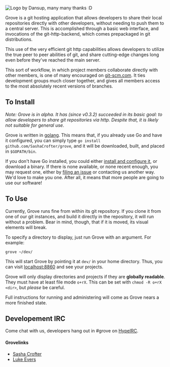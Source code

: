 ![Logo by Dansup, many many thanks :D](https://raw.github.com/SashaCrofter/grove/development/res/logo.png)

Grove is a git hosting application that allows developers to share their local repositories directly with other developers, without needing to push them to a central server. This is accomplished through a basic web interface, and invocations of the git-http-backend, which comes prepackaged in git distributions.

This use of the very efficient git http capabilities allows developers to utilize the true peer to peer abilities of git, and share cutting-edge changes long even before they've reached the main server.

This sort of workflow, in which project members collaborate directly with other members, is one of many encouraged on [git-scm.com](http://git-scm.com/about/distributed). It ties development groups much closer together, and gives all members access to the most absolutely recent versions of branches.

## To Install
*Note: Grove is in alpha. It has (since v0.3.2) succeeded in its basic goal: to allow developers to share git repositories via http. Despite that, it is likely not suitable for general use.*

Grove is written in [golang](http://golang.org). This means that, if you already use Go and have it configured, you can simply type `go install github.com/SashaCrofter/grove`, and it will be downloaded, built, and placed in `$GOPATH/bin`.

If you don't have Go installed, you could either [install and configure it](http://golang.org/doc/install), or download a binary. If there is none available, or none recent enough, you may request one, either by [filing an issue](https://github.com/SashaCrofter/grove/issues) or contacting us another way. We'd love to make you one. After all, it means that more people are going to use our software!

## To Use
Currently, Grove runs fine from within its git repository. If you clone it from one of our git instances, and build it directly in the repository, it will run without a problem. Bear in mind, though, that if it is moved, its visual elements will break.

To specify a directory to display, just run Grove with an argument. For example:
```
grove ~/dev/
```
This will start Grove by pointing it at `dev/` in your home directory. Thus, you can visit [localhost:8860](http://localhost:8860/) and see your projects.

Grove will only display directories and projects if they are **globally readable**. They must have at least file mode `o+rX`. This can be set with `chmod -R o+rX <dir>`, but *please* be careful.

Full instructions for running and administering will come as Grove nears a more finished state.

## Developement IRC
Come chat with us, developers hang out in #grove on [HypeIRC](http://hypeirc.net).
#### Grovelinks
- [Sasha Crofter](http://[fcdf:db8b:fbf5:d3d7:64a:5aa3:f326:149c]:8860/go/src/github.com/SashaCrofter/grove)
- [Luke Evers](http://[fc2e:9943:1633:403e:2346:3704:8cd8:1c78]:8860/go/src/grove)
